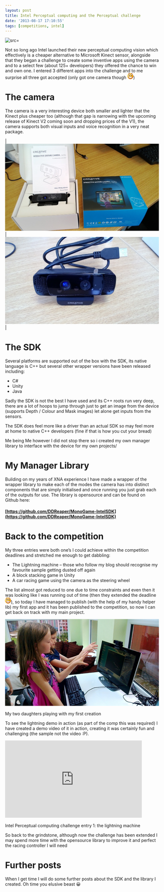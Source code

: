 ```yaml
---
layout: post
title: Intel Perceptual computing and the Perceptual challenge
date: '2013-08-17 17:10:55'
tags: [competitions, intel]
---
```


![src=]()

Not so long ago Intel launched their new perceptual computing vision which effectively is a cheaper alternative to Microsoft Kinect sensor, alongside that they began a challenge to create some inventive apps using the camera and to a select few (about 125+ developers) they offered the chance to win and own one.  I entered 3 different apps into the challenge and to me surprise all three got accepted (only got one camera though ![Open-mouthed smile](/assets/img/wordpress/2013/08/wlEmoticon-openmouthedsmile1.png))

# The camera

The camera is a very interesting device both smaller and lighter that the Kinect plus cheaper too (although that gap is narrowing with the upcoming release of Kinect V2 coming soon and dropping prices of the V1), the camera supports both visual inputs and voice recognition in a very neat package.

| [![WP_20130722_002](/assets/img/wordpress/2013/08/WP_20130722_002.jpg "WP\_20130722\_002")](/assets/img/wordpress/2013/08/WP_20130722_002.jpg) | [![WP_20130722_003](/assets/img/wordpress/2013/08/WP_20130722_003.jpg "WP\_20130722\_003")](/assets/img/wordpress/2013/08/WP_20130722_003.jpg) |

# The SDK

Several platforms are supported out of the box with the SDK, its native language is C++ but several other wrapper versions have been released including:

- C#
- Unity
- Java

Sadly the SDK is not the best I have used and its C++ roots run very deep, there are a lot of hoops to jump through just to get an image from the device (supports Depth / Colour and Mask images) let alone get inputs from the sensors.

The SDK does feel more like a driver than an actual SDK so may feel more at home to native C++ developers (fine if that is how you cut your bread)

Me being Me however I did not stop there so i created my own manager library to interface with the device for my own projects/

# My Manager Library

Building on my years of XNA experience I have made a wrapper of the wrapper library to make each of the modes the camera has into distinct components that are simply initialised and once running you just grab each of the outputs for use.  The library is opensource and can be found on Github here:

#### [https://github.com/DDReaper/MonoGame-IntelSDK](https://github.com/DDReaper/MonoGame-IntelSDK)

# Back to the competition

My three entries were both one’s I could achieve within the competition deadlines and stretched me enough to get dabbling:

- The Lightning machine – those who follow my blog should recognise my favourite sample getting dusted off again
- A block stacking game in Unity
- A car racing game using the camera as the steering wheel

The list almost got reduced to one due to time constraints and even then it was looking like I was running out of time (then they extended the deadline ![Open-mouthed smile](/assets/img/wordpress/2013/08/wlEmoticon-openmouthedsmile1.png)), so today I have managed to publish (with the help of my handy helper lib) my first app and it has been published to the competition, so now I can get back on track with my main project.

[![Blink_bc437e84-4fad-4f9a-9280-717800df4f33_5_2013-08-17](/assets/img/wordpress/2013/08/Blink_bc437e84-4fad-4f9a-9280-717800df4f33_5_2013-08-17.jpg "Blink\_bc437e84-4fad-4f9a-9280-717800df4f33\_5\_2013-08-17")](/assets/img/wordpress/2013/08/Blink_bc437e84-4fad-4f9a-9280-717800df4f33_5_2013-08-17.jpg)

My two daughters playing with my first creation

To see the lightning demo in action (as part of the comp this was required) I have created a demo video of it in action, creating it was certainly fun and challenging (the sample not the video :P).

<object width="448" height="252" classid="clsid:d27cdb6e-ae6d-11cf-96b8-444553540000" codebase="http://download.macromedia.com/pub/shockwave/cabs/flash/swflash.cab#version=6,0,40,0"><param name="src" value="http://www.youtube.com/v/CEUjkvGFvJ0?hl=en&amp;hd=1">
<embed width="448" height="252" type="application/x-shockwave-flash" src="http://www.youtube.com/v/CEUjkvGFvJ0?hl=en&amp;hd=1"></embed></object>

Intel Perceptual computing challenge entry 1: the lightning machine

So back to the grindstone, although now the challenge has been extended I may spend more time with the opensource library to improve it and perfect the racing controller I will need

# Further posts

When I get time I will do some further posts about the SDK and the library I created.  Oh time you elusive beast 😀

